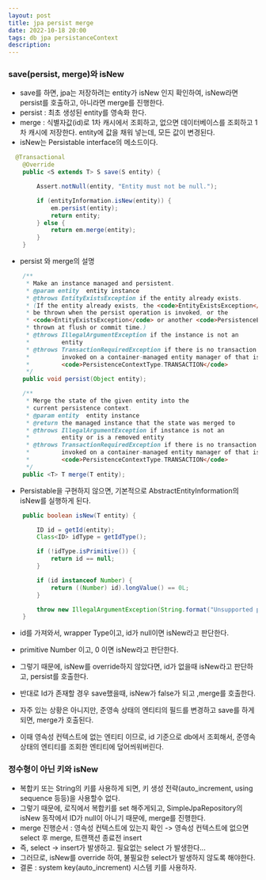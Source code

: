 ```yaml
---
layout: post
title: jpa persist merge
date: 2022-10-18 20:00
tags: db jpa persistanceContext
description:
---
```


### save(persist, merge)와 isNew

- save를 하면, jpa는 저장하려는 entity가 isNew 인지 확인하여, isNew라면 persist를 호출하고, 아니라면 merge를 진행한다.
- persist : 최초 생성된 entity를 영속화 한다.
- merge : 식별자값(id)로 1차 캐시에서 조회하고, 없으면 데이터베이스를 조회하고 1차 캐시에 저장한다. entity에 값을 채워 넣는데, 모든 값이 변경된다.
- isNew는 Persistable interface의 메소드이다.

```java
  @Transactional
	@Override
	public <S extends T> S save(S entity) {

		Assert.notNull(entity, "Entity must not be null.");

		if (entityInformation.isNew(entity)) {
			em.persist(entity);
			return entity;
		} else {
			return em.merge(entity);
		}
	}
```

- persist 와 merge의 설명

```java
    /**
     * Make an instance managed and persistent.
     * @param entity  entity instance
     * @throws EntityExistsException if the entity already exists.
     * (If the entity already exists, the <code>EntityExistsException</code> may
     * be thrown when the persist operation is invoked, or the
     * <code>EntityExistsException</code> or another <code>PersistenceException</code> may be
     * thrown at flush or commit time.)
     * @throws IllegalArgumentException if the instance is not an
     *         entity
     * @throws TransactionRequiredException if there is no transaction when
     *         invoked on a container-managed entity manager of that is of type
     *         <code>PersistenceContextType.TRANSACTION</code>
     */
    public void persist(Object entity);

    /**
     * Merge the state of the given entity into the
     * current persistence context.
     * @param entity  entity instance
     * @return the managed instance that the state was merged to
     * @throws IllegalArgumentException if instance is not an
     *         entity or is a removed entity
     * @throws TransactionRequiredException if there is no transaction when
     *         invoked on a container-managed entity manager of that is of type
     *         <code>PersistenceContextType.TRANSACTION</code>
     */
    public <T> T merge(T entity);
```

- Persistable을 구현하지 않으면, 기본적으로 AbstractEntityInformation의 isNew를 실행하게 된다.

```java
	public boolean isNew(T entity) {

		ID id = getId(entity);
		Class<ID> idType = getIdType();

		if (!idType.isPrimitive()) {
			return id == null;
		}

		if (id instanceof Number) {
			return ((Number) id).longValue() == 0L;
		}

		throw new IllegalArgumentException(String.format("Unsupported primitive id type %s", idType));
	}
```

- id를 가져와서, wrapper Type이고, id가 null이면 isNew라고 판단한다.
- primitive Number 이고, 0 이면 isNew라고 판단한다.

- 그렇기 때문에, isNew를 override하지 않았다면, id가 없을때 isNew라고 판단하고, persist를 호출한다.
- 반대로 Id가 존재할 경우 save했을때, isNew가 false가 되고 ,merge를 호출한다.
  <br/>
- 자주 있는 상황은 아니지만, 준영속 상태의 엔티티의 필드를 변경하고 save를 하게되면, merge가 호출된다.
- 이때 영속성 컨텍스트에 없는 엔티티 이므로, id 기준으로 db에서 조회해서, 준영속상태의 엔티티를 조회한 엔티티에 덮어씌워버린다.

### 정수형이 아닌 키와 isNew

- 복합키 또는 String의 키를 사용하게 되면, 키 생성 전략(auto_increment, using sequence 등등)을 사용할수 없다.
- 그렇기 때문에, 로직에서 복합키를 set 해주게되고, SimpleJpaRepository의 isNew 동작에서 ID가 null이 아니기 때문에, merge를 진행한다.
- merge 진행순서 : 영속성 컨텍스트에 있는지 확인 -> 영속성 컨텍스트에 없으면 select 후 merge, 트랜잭션 종료전 insert
- 즉, select -> insert가 발생하고. 필요없는 select 가 발생한다...
- 그러므로, isNew를 override 하여, 불필요한 select가 발생하지 않도록 해야한다.
- 결론 : system key(auto_increment) 시스템 키를 사용하자.
